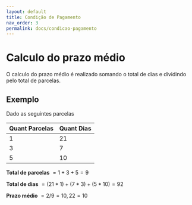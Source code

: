 ```yaml
---
layout: default
title: Condição de Pagamento
nav_order: 3
permalink: docs/condicao-pagamento
---
```


# Calculo do prazo médio

O calculo do prazo médio é realizado somando o total de dias e dividindo pelo total de parcelas.

## Exemplo

Dado as seguintes parcelas

| Quant Parcelas | Quant Dias |
| :------------- | :--------- |
| 1              | 21         |
| 3              | 7          |
| 5              | 10         |

**Total de parcelas** $= 1 + 3 + 5 = 9$

**Total de dias** $= (21 * 1) + (7 * 3) + (5 * 10) = 92$

**Prazo médio** $= 2 / 9 = 10,22 = 10$
